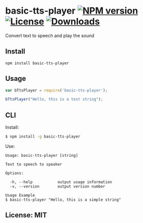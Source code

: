 # basic-tts-player [![NPM version](https://badge.fury.io/js/%40hendrikprinsza%2Fbasic-tts-player.png?branch=master)](http://badge.fury.io/js/%40hendrikprinsza%2Fbasic-tts-player) [![License](https://img.shields.io/badge/license-MIT-brightgreen.svg?style=flat-square)](#licensemit) [![Downloads](https://img.shields.io/npm/dt/%40hendrikprinsza%2Fbasic-tts-player.svg)](https://npmjs.org/package/%40hendrikprinsza%2Fbasic-tts-player)

Convert text to speech and play the sound

## Install

```
npm install basic-tts-player
```

## Usage

```javascript
var bTtsPlayer = require('basic-tts-player');

bTtsPlayer("Hello, this is a test string");
```

## CLI

Install:

```bash
$ npm install -g basic-tts-player
```

Use:

```text
Usage: basic-tts-player [string]

Text to speech to speaker

Options:

  -h, --help           output usage information
  -v, --version        output version number

Usage Example
$ basic-tts-player "Hello, this is a simple string"
```

## License: MIT
